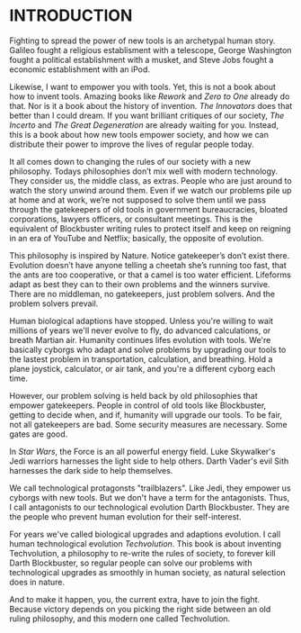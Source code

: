 
# INTRODUCTION

Fighting to spread the power of new tools is an archetypal human story. Galileo fought a religious establisment with a telescope, George Washington fought a political establishment with a musket, and Steve Jobs fought a economic establishment with an iPod.

Likewise, I want to empower you with tools. Yet, this is not a book about how to invent tools. Amazing books like _Rework_ and _Zero to One_ already do that. Nor is it a book about the history of invention. _The Innovators_ does that better than I could dream. If you want brilliant critiques of our society, _The Incerto_ and _The Great Degeneration_ are already waiting for you. Instead, this is a book about how new tools empower society, and how we can distribute their power to improve the lives of regular people today.

It all comes down to changing the rules of our society with a new philosophy. Todays philosophies don’t mix well with modern technology. They consider us, the middle class, as extras. People who are just around to watch the story unwind around them. Even if we watch our problems pile up at home and at work, we’re not supposed to solve them until we pass through the gatekeepers of old tools in government bureaucracies, bloated corporations, lawyers officers, or consultant meetings. This is the equivalent of Blockbuster writing rules to protect itself and keep on reigning in an era of YouTube and Netflix; basically, the opposite of evolution.

This philosophy is inspired by Nature. Notice gatekeeper’s don’t exist there. Evolution doesn’t have anyone telling a cheetah she’s running too fast, that the ants are too cooperative, or that a camel is too water efficient. Lifeforms adapt as best they can to their own problems and the winners survive. There are no middleman, no gatekeepers, just problem solvers. And the problem solvers prevail.

Human biological adaptions have stopped. Unless you're willing to wait millions of years we'll never evolve to fly, do advanced calculations, or breath Martian air. Humanity continues lifes evolution with tools. We're basically cyborgs who adapt and solve problems by upgrading our tools to the lastest problem in transportation, calculation, and breathing. Hold a plane joystick, calculator, or air tank, and you're a different cyborg each time.

However, our problem solving is held back by old philosophies that empower gatekeepers. People in control of old tools like Blockbuster, getting to decide when, and if, humanity will upgrade our tools. To be fair, not all gatekeepers are bad. Some security measures are necessary. Some gates are good.

In _Star Wars_, the Force is an all powerful energy field. Luke Skywalker's Jedi warriors harnesses the light side to help others. Darth Vader's evil Sith harnesses the dark side to help themselves.

We call technological protagonsts "trailblazers". Like Jedi, they empower us cyborgs with new tools. But we don't have a term for the antagonists. Thus, I call antagonists to our technological evolution Darth Blockbuster. They are the people who prevent human evolution for their self-interest.

For years we've called biological upgrades and adaptions evolution. I call human technological evolution _Techvolution_. This book is about inventing Techvolution, a philosophy to re-write the rules of society, to forever kill Darth Blockbuster, so regular people can solve our problems with technological upgrades as smoothly in human society, as natural selection does in nature.

And to make it happen, you, the current extra, have to join the fight. Because victory depends on you picking the right side between an old ruling philosophy, and this modern one called Techvolution.
